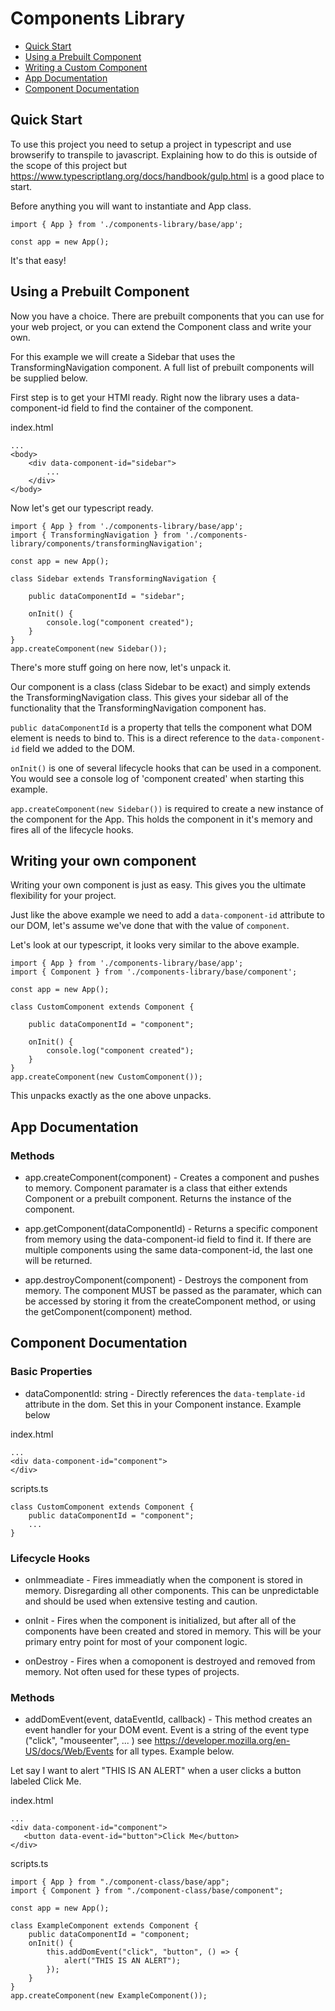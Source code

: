# Components Library

- [Quick Start](#quickStart)
- [Using a Prebuilt Component](#prebuiltComponent)
- [Writing a Custom Component](#customComponent)
- [App Documentation](#appDocs)
- [Component Documentation](#componentDocs)

<a name="quickStart"></a>

## Quick Start

To use this project you need to setup a project in typescript and use browserify to transpile to javascript. Explaining how to do this is outside of the scope of this project but https://www.typescriptlang.org/docs/handbook/gulp.html is a good place to start.

Before anything you will want to instantiate and App class.

```
import { App } from './components-library/base/app';

const app = new App();
```

It's that easy!

<a name="prebuiltComponent"></a>

## Using a Prebuilt Component

Now you have a choice. There are prebuilt components that you can use for your web project, or you can extend the Component class and write your own.

For this example we will create a Sidebar that uses the TransformingNavigation component. A full list of prebuilt components will be supplied below.

First step is to get your HTMl ready. Right now the library uses a data-component-id field to find the container of the component.

index.html

```
...
<body>
    <div data-component-id="sidebar">
        ...
    </div>
</body>
```

Now let's get our typescript ready.

```
import { App } from './components-library/base/app';
import { TransformingNavigation } from './components-library/components/transformingNavigation';

const app = new App();

class Sidebar extends TransformingNavigation {

    public dataComponentId = "sidebar";

    onInit() {
        console.log("component created");
    }
}
app.createComponent(new Sidebar());
```

There's more stuff going on here now, let's unpack it.

Our component is a class (class Sidebar to be exact) and simply extends the TransformingNavigation class. This gives your sidebar all of the functionality that the TransformingNavigation component has.

`public dataComponentId` is a property that tells the component what DOM element is needs to bind to. This is a direct reference to the `data-component-id` field we added to the DOM.

`onInit()` is one of several lifecycle hooks that can be used in a component. You would see a console log of 'component created' when starting this example.

`app.createComponent(new Sidebar())` is required to create a new instance of the component for the App. This holds the component in it's memory and fires all of the lifecycle hooks.

<a name="customComponent"></a>

## Writing your own component

Writing your own component is just as easy. This gives you the ultimate flexibility for your project.

Just like the above example we need to add a `data-component-id` attribute to our DOM, let's assume we've done that with the value of `component`.

Let's look at our typescript, it looks very similar to the above example.

```
import { App } from './components-library/base/app';
import { Component } from './components-library/base/component';

const app = new App();

class CustomComponent extends Component {

    public dataComponentId = "component";

    onInit() {
        console.log("component created");
    }
}
app.createComponent(new CustomComponent());
```

This unpacks exactly as the one above unpacks.

<a name="appDocs"></a>

## App Documentation

### Methods

- app.createComponent(component) - Creates a component and pushes to memory. Component paramater is a class that either extends Component or a prebuilt component. Returns the instance of the component.

- app.getComponent(dataComponentId) - Returns a specific component from memory using the data-component-id field to find it. If there are multiple components using the same data-component-id, the last one will be returned.

- app.destroyComponent(component) - Destroys the component from memory. The component MUST be passed as the paramater, which can be accessed by storing it from the createComponent method, or using the getComponent(component) method.

<a name="componentDocs"></a>

## Component Documentation

### Basic Properties

- dataComponentId: string - Directly references the `data-template-id` attribute in the dom. Set this in your Component instance. Example below

index.html

```
...
<div data-component-id="component">
</div>
```

scripts.ts

```
class CustomComponent extends Component {
    public dataComponentId = "component";
    ...
}
```

### Lifecycle Hooks

- onImmeadiate - Fires immeadiatly when the component is stored in memory. Disregarding all other components. This can be unpredictable and should be used when extensive testing and caution.

- onInit - Fires when the component is initialized, but after all of the components have been created and stored in memory. This will be your primary entry point for most of your component logic.

- onDestroy - Fires when a comoponent is destroyed and removed from memory. Not often used for these types of projects.

### Methods

- addDomEvent(event, dataEventId, callback) - This method creates an event handler for your DOM event. Event is a string of the event type ("click", "mouseenter", ... ) see https://developer.mozilla.org/en-US/docs/Web/Events for all types. Example below.

Let say I want to alert "THIS IS AN ALERT" when a user clicks a button labeled Click Me.

index.html

```
...
<div data-component-id="component">
   <button data-event-id="button">Click Me</button>
</div>
```

scripts.ts

```
import { App } from "./component-class/base/app";
import { Component } from "./component-class/base/component";

const app = new App();

class ExampleComponent extends Component {
    public dataComponentId = "component;
    onInit() {
        this.addDomEvent("click", "button", () => {
            alert("THIS IS AN ALERT");
        });
    }
}
app.createComponent(new ExampleComponent());
```
